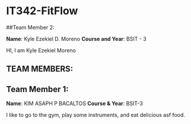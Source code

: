 # IT342-FitFlow


##Team Member 2:

**Name**: Kyle Ezekiel D. Moreno
**Course and Year**: BSIT - 3


HI, I am Kyle Ezekiel Moreno

## TEAM MEMBERS:

## Team Member 1:
**Name**: KIM ASAPH P BACALTOS
**Course & Year**: BSIT-3

I like to go to the gym, play some instruments, and eat delicious asf food.


